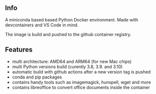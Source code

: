 
## Info

A miniconda based based Python Docker environment. Made with devcontainers and VS Code in mind.

The image is build and pushed to the github container registry.

## Features

* multi architecture: AMD64 and ARM64 (for new Mac chips)
* multi Python versions build (curently 3.8, 3.9. and 3.10)
* automatic build with github actions after a new version tag is pushed
* conda and pip packages
* contains handy tools such as imagemagick, hunspell, wget and more
* contains libreoffice to convert office documents inside the container
